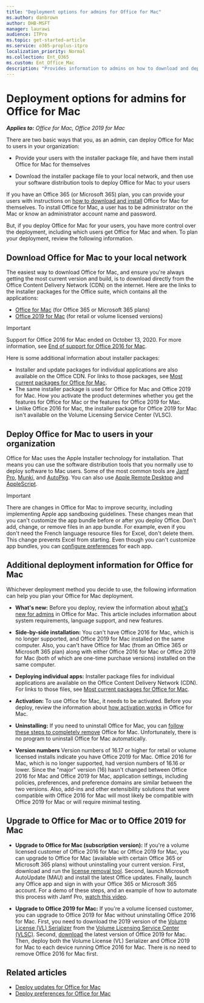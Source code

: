 ```yaml
---
title: "Deployment options for admins for Office for Mac"
ms.author: danbrown
author: DHB-MSFT
manager: laurawi
audience: ITPro
ms.topic: get-started-article
ms.service: o365-proplus-itpro
localization_priority: Normal
ms.collection: Ent_O365
ms.custom: Ent_Office_Mac
description: "Provides information to admins on how to download and deploy Office for Mac to users in their organization"
---
```


# Deployment options for admins for Office for Mac

***Applies to:*** *Office for Mac, Office 2019 for Mac*

There are two basic ways that you, as an admin, can deploy Office for Mac to users in your organization:
  
- Provide your users with the installer package file, and have them install Office for Mac for themselves
    
- Download the installer package file to your local network, and then use your software distribution tools to deploy Office for Mac to your users
    
If you have an Office 365 (or Microsoft 365) plan, you can provide your users with instructions on [how to download and install](https://support.microsoft.com/office/4414eaaf-0478-48be-9c42-23adc4716658?#InstallSteps=Install_on_a_Mac) Office for Mac for themselves. To install Office for Mac, a user has to be administrator on the Mac or know an administrator account name and password. 
  
But, if you deploy Office for Mac for your users, you have more control over the deployment, including which users get Office  for Mac and when. To plan your deployment, review the following information.
  
## Download Office for Mac to your local network

The easiest way to download Office for Mac, and ensure you're always getting the most current version and build, is to download directly from the Office Content Delivery Network (CDN) on the internet.  Here are the links to the installer packages for the Office suite, which contains all the applications:
- [Office for Mac](https://go.microsoft.com/fwlink/p/?linkid=525133) (for Office 365 or Microsoft 365 plans)
- [Office 2019 for Mac](https://go.microsoft.com/fwlink/p/?linkid=525133) (for retail or volume licensed versions)

> [!IMPORTANT]
> Support for Office 2016 for Mac ended on October 13, 2020. For more information, see [End of support for Office 2016 for Mac](https://support.microsoft.com/office/e944a907-bbc8-4be5-918d-a514068d0056).

Here is some additional information about installer packages:

- Installer and update packages for individual applications are also available on the Office CDN. For links to those packages, see [Most current packages for Office for Mac](/officeupdates/update-history-office-for-mac#most-current-packages-for-office-for-mac).
- The same installer package is used for Office for Mac and Office 2019 for Mac. How you activate the product determines whether you get the features for Office for Mac or the features for Office 2019 for Mac.
- Unlike Office 2016 for Mac, the installer package for Office 2019 for Mac isn't available on the Volume Licensing Service Center (VLSC).
  
## Deploy Office for Mac to users in your organization

Office for Mac uses the Apple Installer technology for installation. That means you can use the software distribution tools that you normally use to deploy software to Mac users. Some of the most common tools are [Jamf Pro](https://www.jamfsoftware.com/products/casper-suite/), [Munki](https://www.munki.org/), and [AutoPkg](https://github.com/autopkg/autopkg). You can also use [Apple Remote Desktop](https://www.apple.com/remotedesktop/) and [AppleScript](https://developer.apple.com/library/mac/documentation/AppleScript/Conceptual/AppleScriptX/AppleScriptX.html).
  
> [!IMPORTANT]
> There are changes in Office for Mac to improve security, including implementing Apple app sandboxing guidelines. These changes mean that you can't customize the app bundle before or after you deploy Office. Don't add, change, or remove files in an app bundle. For example, even if you don't need the French language resource files for Excel, don't delete them. This change prevents Excel from starting. Even though you can't customize app bundles, you can [configure preferences](deploy-preferences-for-office-for-mac.md) for each app. 
  
## Additional deployment information for Office for Mac

Whichever deployment method you decide to use, the following information can help you plan your Office for Mac deployment.
  
- **What's new:** Before you deploy, review the information about [what's new for admins](what-s-new-for-admins-in-office-for-mac.md) in Office for Mac. This article includes information about system requirements, language support, and new features. 
    
- **Side-by-side installation:** You can't have Office 2016 for Mac, which is no longer supported, and Office 2019 for Mac installed on the same computer. Also, you can't have Office for Mac (from an Office 365 or Microsoft 365 plan) along with either Office 2016 for Mac or Office 2019 for Mac (both of which are one-time purchase versions) installed on the same computer.
    
- **Deploying individual apps:**  Installer package files for individual applications are available on the Office Content Delivery Network (CDN). For links to those files, see [Most current packages for Office for Mac](/officeupdates/update-history-office-for-mac#most-current-packages-for-office-for-mac).
    
- **Activation:** To use Office for Mac, it needs to be activated. Before you deploy, review the information about [how activation works](overview-of-activation-for-office-for-mac.md) in Office for Mac. 

- **Uninstalling:** If you need to uninstall Office for Mac, you can [follow these steps to completely remove](https://support.microsoft.com/office/ec3aa66e-6a76-451f-9d35-cba2e14e94c0) Office for Mac. Unfortunately, there is no program to uninstall Office for Mac automatically.

- **Version numbers** Version numbers of 16.17 or higher for retail or volume licensed installs indicate you have Office 2019 for Mac. Office 2016 for Mac, which is no longer supported, had version numbers of 16.16 or lower. Since the "major" version (16) hasn't changed between Office 2016 for Mac and Office 2019 for Mac, application settings, including policies, preferences, and preference domains are similar between the two versions. Also, add-ins and other extensibility solutions that were compatible with Office 2016 for Mac will most likely be compatible with Office 2019 for Mac or will require minimal testing.

## Upgrade to Office for Mac or to Office 2019 for Mac

- **Upgrade to Office for Mac (subscription version):** If you're a volume licensed customer of Office 2016 for Mac or Office 2019 for Mac, you can upgrade to Office for Mac (available with certain Office 365 or Microsoft 365 plans) without uninstalling your current version. First, download and run the [license removal tool](https://support.microsoft.com/office/b032c0f6-a431-4dad-83a9-6b727c03b193). Second, launch Microsoft AutoUpdate (MAU) and install the latest Office updates. Finally, launch any Office app and sign in with your Office 365 or Microsoft 365 account. For a demo of these steps, and an example of how to automate this process with Jamf Pro, [watch this video](https://www.youtube.com/watch?v=Zwuq_TT9QhU).

- **Upgrade to Office 2019 for Mac:** If you're a volume licensed customer, you can upgrade to Office 2019 for Mac without uninstalling Office 2016 for Mac. First, you need to download the 2019 version of the [Volume License (VL) Serializer](volume-license-serializer.md) from the [Volume Licensing Service Center (VLSC)](https://www.microsoft.com/licensing/servicecenter/default.aspx). Second, [download](https://go.microsoft.com/fwlink/p/?linkid=525133) the latest version of Office 2019 for Mac. Then, deploy both the Volume License (VL) Serializer and Office 2019 for Mac to each device running Office 2016 for Mac. There is no need to remove Office 2016 for Mac first. 

## Related articles

- [Deploy updates for Office for Mac](deploy-updates-for-office-for-mac.md)
- [Deploy preferences for Office for Mac](deploy-preferences-for-office-for-mac.md)